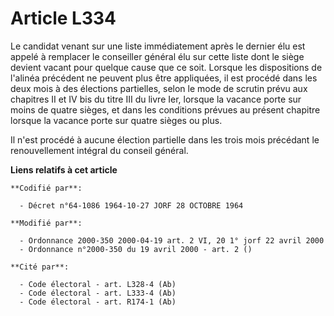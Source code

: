 # Article L334

Le candidat venant sur une liste immédiatement après le dernier élu est appelé à remplacer le conseiller général élu sur
cette liste dont le siège devient vacant pour quelque cause que ce soit.    Lorsque les dispositions de l'alinéa précédent ne
peuvent plus être appliquées, il est procédé dans les deux mois à des élections partielles, selon le mode de scrutin prévu
aux chapitres II et IV bis du titre III du livre Ier, lorsque la vacance porte sur moins de quatre sièges, et dans les
conditions prévues au présent chapitre lorsque la vacance porte sur quatre sièges ou plus.

Il n'est procédé à aucune élection partielle dans les trois mois précédant le renouvellement intégral du conseil général.

**Liens relatifs à cet article**

	**Codifié par**:

	  - Décret n°64-1086 1964-10-27 JORF 28 OCTOBRE 1964

	**Modifié par**:

	  - Ordonnance 2000-350 2000-04-19 art. 2 VI, 20 1° jorf 22 avril 2000
	  - Ordonnance n°2000-350 du 19 avril 2000 - art. 2 ()

	**Cité par**:

	  - Code électoral - art. L328-4 (Ab)
	  - Code électoral - art. L333-4 (Ab)
	  - Code électoral - art. R174-1 (Ab)
